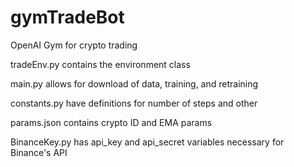 # gymTradeBot

OpenAI Gym for crypto trading

tradeEnv.py contains the environment class

main.py allows for download of data, training, and retraining

constants.py have definitions for number of steps and other

params.json contains crypto ID and EMA params

BinanceKey.py has api_key and api_secret variables necessary for Binance's API